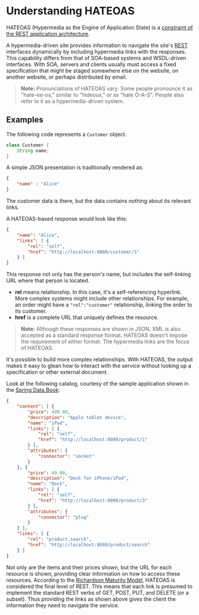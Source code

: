 # Understanding HATEOAS

HATEOAS (Hypermedia as the Engine of Application State) is a [constraint of the REST application architecture](http://en.wikipedia.org/wiki/HATEOAS).

A hypermedia-driven site provides information to navigate the site's [REST][u-rest] interfaces dynamically by including hypermedia links with the responses. This capability differs from that of SOA-based systems and WSDL-driven interfaces. With SOA, servers and clients usually must access a fixed specification that might be staged somewhere else on the website, on another website, or perhaps distributed by email.

> **Note:** Pronunciations of HATEOAS vary. Some people pronounce it as "hate-ee-os," similar to "hideous," or  as "hate O-A-S". People also refer to it as a hypermedia-driven system.


## Examples

The following code represents a `Customer` object.

```java
class Customer {
    String name;
}
```

A simple JSON presentation is traditionally rendered as:

```json
{ 
    "name" : "Alice"
}
```

The customer data is there, but the data contains nothing about its relevant links.

A HATEOAS-based response would look like this:

```json
{
    "name": "Alice",
    "links": [ {
        "rel": "self",
        "href": "http://localhost:8080/customer/1"
    } ]
}
```
This response not only has the person's name, but includes the self-linking URL where that person is located.

- **rel** means relationship. In this case, it's a self-referencing hyperlink. More complex systems might include other relationships. For example, an order might have a `"rel":"customer"` relationship, linking the order to its customer.
- **href** is a complete URL that uniquely defines the resource.

> **Note:** Although these responses are shown in JSON, XML is also accepted as a standard response format. HATEOAS doesn't impose the requirement of either format. The hypermedia links are the focus of HATEOAS.

It's possible to build more complex relationships. With HATEOAS, the output makes it easy to glean how to interact with the service without looking up a specification or other external document.

Look at the following catalog, courtesy of the sample application shown in the [Spring Data Book](https://github.com/SpringSource/spring-data-book):

```json
{
    "content": [ {
        "price": 499.00,
        "description": "Apple tablet device",
        "name": "iPad",
        "links": [ {
            "rel": "self",
            "href": "http://localhost:8080/product/1"
        } ],
        "attributes": {
            "connector": "socket"
        }
    }, {
        "price": 49.00,
        "description": "Dock for iPhone/iPad",
        "name": "Dock",
        "links": [ {
            "rel": "self",
            "href": "http://localhost:8080/product/3"
        } ],
        "attributes": {
            "connector": "plug"
        }
    } ],
    "links": [ {
        "rel": "product.search",
        "href": "http://localhost:8080/product/search"
    } ]
}   
```
Not only are the items and their prices shown, but the URL for each resource is shown, providing clear information on how to access these resources. According to the [Richardson Maturity Model](http://martinfowler.com/articles/richardsonMaturityModel.html), HATEOAS is considered the final level of REST. This means that each link is presumed to implement the standard REST verbs of GET, POST, PUT, and DELETE (or a subset). Thus providing the links as shown above gives the client the information they need to navigate the service.

[u-rest]: /understanding/rest

